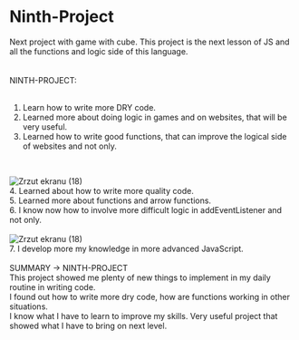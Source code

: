 # Ninth-Project
Next project with game with cube. This project is the next lesson of JS and all the functions and logic side of this language.<br>
<br>
<br>
NINTH-PROJECT:<br>
<br>
1. Learn how to write more DRY code.<br>
2. Learned more about doing logic in games and on websites, that will be very useful.<br>
3. Learned how to write good functions, that can improve the logical side of websites and not only.<br>
<br>

![Zrzut ekranu (18)](https://user-images.githubusercontent.com/99299154/208324120-06d9bff0-3597-4b88-aa66-7ffc987a8b39.png)
<br>
4. Learned about how to write more quality code.<br>
5. Learned more about functions and arrow functions.<br>
6. I know now how to involve more difficult logic in addEventListener and not only.<br>
<br>
![Zrzut ekranu (18)](https://user-images.githubusercontent.com/99299154/208776590-82010c19-0836-490e-938f-50afb2041099.png)
<br>
7. I develop more my knowledge in more advanced JavaScript.<br>
<br>
SUMMARY -> NINTH-PROJECT <br>
This project showed me plenty of new things to implement in my daily routine in writing code.<br>
I found out how to write more dry code, how are functions working in other situations.<br>
I know what I have to learn to improve my skills. Very useful project that showed what I have to bring on next level. <br>
